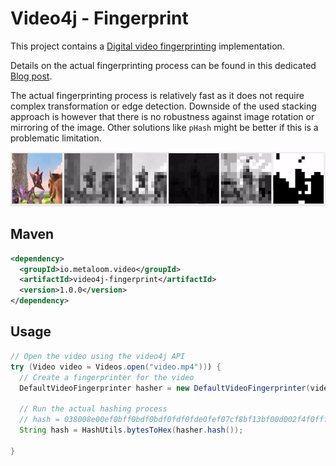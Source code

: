 # Video4j - Fingerprint

This project contains a [Digital video fingerprinting](https://en.wikipedia.org/wiki/Digital_video_fingerprinting) implementation.

Details on the actual fingerprinting process can be found in this dedicated [Blog post](https://metaloom.io/blog/video-fingerprinting/).

The actual fingerprinting process is relatively fast as it does not require complex transformation or edge detection.
Downside of the used stacking approach is however that there is no robustness against image rotation or mirroring of the image. Other solutions like `pHash` might be better if this is a problematic limitation.

![Example Process](examples/processing.gif)

## Maven

```xml
<dependency>
  <groupId>io.metaloom.video</groupId>
  <artifactId>video4j-fingerprint</artifactId>
  <version>1.0.0</version>
</dependency>
```

## Usage

```java
// Open the video using the video4j API
try (Video video = Videos.open("video.mp4"))) {
  // Create a fingerprinter for the video
  DefaultVideoFingerprinter hasher = new DefaultVideoFingerprinter(video);

  // Run the actual hashing process
  // hash = 038008e00ef0bff0bdf0bdf0fdf0fde0fef07cf8bf13bf00d002f4f0fff8dfb001
  String hash = HashUtils.bytesToHex(hasher.hash());

}
```